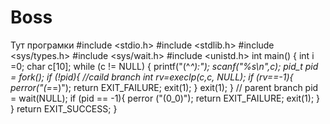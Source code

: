 # Boss
Тут програмки
#include <stdio.h>
#include <stdlib.h>
#include <sys/types.h>
#include <sys/wait.h>
#include <unistd.h>
int main()
{
	int i =0;
	char c[10];
	while (c != NULL) {
		printf("(^_^):");
		scanf("%s\n",c);
		pid_t pid = fork();
		if (!pid){ //caild branch
			int rv=execlp(c,c, NULL);
			if (rv==-1){
				perror("(=_=)");
				return EXIT_FAILURE;
				exit(1);
			}
			exit(1);
		}
		// parent branch
		pid = wait(NULL);
		if (pid == -1){
			perror ("(0_0)");
			return EXIT_FAILURE;
			exit(1);
		}
	}
	return EXIT_SUCCESS;
}

